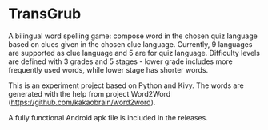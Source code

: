# TransGrub

A bilingual word spelling game: compose word in the chosen quiz language based on clues given in the chosen clue language.  Currently, 9 languages are supported as clue language and 5 are for quiz language.  Difficulty levels are defined with 3 grades and 5 stages - lower grade includes more frequently used words, while lower stage has shorter words.

This is an experiment project based on Python and Kivy.  The words are generated with the help from project Word2Word (https://github.com/kakaobrain/word2word).

A fully functional Android apk file is included in the releases.